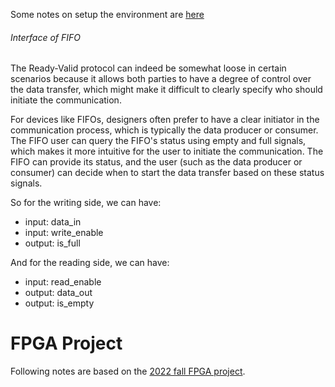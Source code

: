 Some notes on setup the environment are [here](https://github.com/eecsmap/logs/blob/main/eecs/ucb_eecs151.md)

###### Interface of FIFO

The Ready-Valid protocol can indeed be somewhat loose in certain scenarios because it allows both parties to have a degree of control over the data transfer, which might make it difficult to clearly specify who should initiate the communication.

For devices like FIFOs, designers often prefer to have a clear initiator in the communication process, which is typically the data producer or consumer. The FIFO user can query the FIFO's status using empty and full signals, which makes it more intuitive for the user to initiate the communication. The FIFO can provide its status, and the user (such as the data producer or consumer) can decide when to start the data transfer based on these status signals.

So for the writing side, we can have:
* input: data_in
* input: write_enable
* output: is_full

And for the reading side, we can have:
* input: read_enable
* output: data_out
* output: is_empty

# FPGA Project

Following notes are based on the [2022 fall FPGA project](https://github.com/eecsmap/fpga_project_skeleton_fa22).
